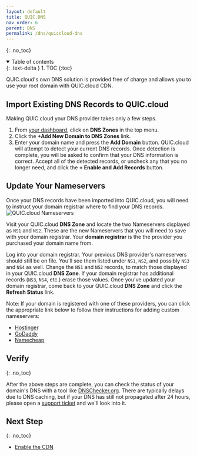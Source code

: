 ```yaml
---
layout: default
title: QUIC.DNS
nav_order: 6
parent: DNS
permalink: /dns/quiccloud-dns
---
```


{: .no_toc} 

<details open markdown="block">
  <summary>
    Table of contents
  </summary>
  {: .text-delta }
1. TOC
{:toc}

</details>

QUIC.cloud's own DNS solution is provided free of charge and allows you to use your root domain with QUIC.cloud CDN. 

## Import Existing DNS Records to QUIC.cloud 

Making QUIC.cloud your DNS provider takes only a few steps. 

1. From [your dashboard](https://my.quic.cloud), click on **DNS Zones** in the top menu. 
2. Click the **+Add New Domain to DNS Zones** link. 
3. Enter your domain name and press the **Add Domain** button. QUIC.cloud will attempt to detect your current DNS records. Once detection is complete, you will be asked to confirm that your DNS information is correct. Accept all of the detected records, or uncheck any that you no longer need, and click the **+ Enable and Add Records** button. 

## Update Your Nameservers 

Once your DNS records have been imported into QUIC.cloud, you will need to instruct your domain registrar where to find your DNS records. ![QUIC.cloud Nameservers](https://quic.cloud/wp-content/uploads/2020/10/Name-Servers.png) 

Visit your QUIC.cloud **DNS Zone** and locate the two Nameservers displayed as `NS1` and `NS2`. These are the new Nameservers that you will need to save with your domain registrar. Your **domain registrar** is the the provider you purchased your domain name from. 

Log into your domain registrar. Your previous DNS provider's nameservers should still be on file. You'll see them listed under `NS1`, `NS2`, and possibly `NS3` and `NS4` as well. Change the `NS1` and `NS2` records, to match those displayed in your QUIC.cloud **DNS Zone**. If your domain registrar has additional records (`NS3`, `NS4`, etc.) erase those values. Once you've updated your domain registrar, come back to your QUIC.cloud **DNS Zone** and click the **Refresh Status** link. 

Note: If your domain is registered with one of these providers, you can click the appropriate link below to follow their instructions for adding custom nameservers: 

- [Hostinger](https://support.hostinger.com/en/articles/1696789-how-to-change-nameservers-at-hostinger) 
- [GoDaddy](https://www.godaddy.com/help/change-nameservers-for-my-domains-664) 
- [Namecheap](https://www.namecheap.com/support/knowledgebase/article.aspx/767/10/how-to-change-dns-for-a-domain/) 

## Verify 
{: .no_toc} 

After the above steps are complete, you can check the status of your domain's DNS with a tool like [DNSChecker.org](https://dnschecker.org/). There are typically delays due to DNS caching, but if your DNS has still not propagated after 24 hours, please open a [support ticket](https://quic.cloud/support/) and we'll look into it. 

## Next Step
{: .no_toc} 
- [Enable the CDN](/quic-cloud-doc/cdn)